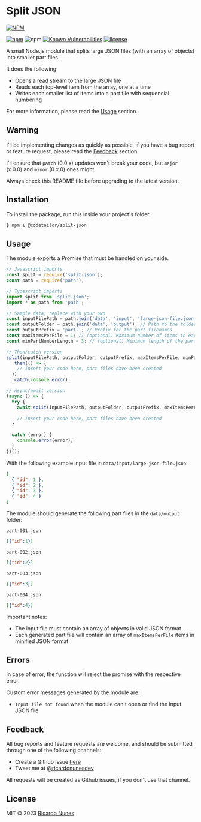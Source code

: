 # Split JSON

[![NPM](https://nodei.co/npm/@codetailor/split-json.png)](https://nodei.co/npm/@codetailor/split-json/)

[![npm](https://img.shields.io/npm/v/@codetailor/split-json.svg)](https://www.npmjs.com/package/@codetailor/split-json)
![npm](https://img.shields.io/npm/dt/@codetailor/split-json)
[![Known Vulnerabilities](https://snyk.io/test/github/codetailor/split-json/badge.svg?targetFile=package.json)](https://snyk.io/test/github/codetailor/split-json?targetFile=package.json)
[![license](https://img.shields.io/npm/l/@codetailor/split-json.svg)](https://github.com/codetailor/split-json/blob/master/LICENSE)

A small Node.js module that splits large JSON files (with an array of objects) into smaller part files.

It does the following:

 - Opens a read stream to the large JSON file
 - Reads each top-level item from the array, one at a time
 - Writes each smaller list of items into a part file with sequencial numbering

For more information, please read the [Usage](#usage) section.


## Warning

I'll be implementing changes as quickly as possible, if you have a bug report or feature request, please read the [Feedback](#feedback) section.

I'll ensure that `patch` (0.0.x) updates won't break your code, but `major` (x.0.0) and `minor` (0.x.0) ones might.

Always check this README file before upgrading to the latest version.


## Installation

To install the package, run this inside your project's folder.

```sh
$ npm i @codetailor/split-json
```


## Usage

The module exports a Promise that must be handled on your side.

```js
// Javascript imports
const split = require('split-json');
const path = require('path');

// Typescript imports
import split from 'split-json';
import * as path from 'path';

// Sample data, replace with your own
const inputFilePath = path.join('data', 'input', 'large-json-file.json'); // Path to the large JSON file
const outputFolder = path.join('data', 'output'); // Path to the folder for the part files
const outputPrefix = 'part-'; // Prefix for the part filenames
const maxItemsPerFile = 1; // (optional) Maximum number of items in each part file (default: 10000)
const minPartNumberLength = 3; // (optional) Minimum length of the part file number (ex: 4 -> 0001) (default: 4)

// Then/catch version
split(inputFilePath, outputFolder, outputPrefix, maxItemsPerFile, minPartNumberLength)
  .then(() => {
    // Insert your code here, part files have been created
  })
  .catch(console.error);

// Async/await version
(async () => {
  try {
    await split(inputFilePath, outputFolder, outputPrefix, maxItemsPerFile, minPartNumberLength);

    // Insert your code here, part files have been created
  }

  catch (error) {
    console.error(error);
  }
})();
```

With the following example input file in `data/input/large-json-file.json`:

```json
[
  { "id": 1 },
  { "id": 2 },
  { "id": 3 },
  { "id": 4 }
]
```
The module should generate the following part files in the `data/output` folder:

`part-001.json`
```json
[{"id":1}]
```

`part-002.json`
```json
[{"id":2}]
```

`part-003.json`
```json
[{"id":3}]
```

`part-004.json`
```json
[{"id":4}]
```

Important notes:

 - The input file must contain an array of objects in valid JSON format
 - Each generated part file will contain an array of `maxItemsPerFile` items in minified JSON format


## Errors

In case of error, the function will reject the promise with the respective error.

Custom error messages generated by the module are:

 - `Input file not found` when the module can't open or find the input JSON file


## Feedback

All bug reports and feature requests are welcome, and should be submitted through one of the following channels:

 - Create a Github issue [here](https://github.com/codetailor/split-json/issues)
 - Tweet me at [@ricardonunesdev](https://twitter.com/ricardonunesdev)

All requests will be created as Github issues, if you don't use that channel.

## License

MIT © 2023 [Ricardo Nunes](https://github.com/ricardonunesdev)
